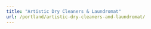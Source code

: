 ```yaml
---
title: "Artistic Dry Cleaners & Laundromat"
url: /portland/artistic-dry-cleaners-and-laundromat/
---
```

